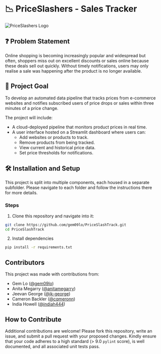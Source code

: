 # 📉 PriceSlashers - Sales Tracker
![PriceSlashers Logo](https://github.com/jk-george/PriceSlashTrack/blob/main/diagrams/logo.png)

## ❓ Problem Statement 

Online shopping is becoming increasingly popular and widespread but often, shoppers miss out on excellent discounts or sales online because these deals sell out quickly. Without timely notifications, users may only realise a sale was happening after the product is no longer available.

## 🎯 Project Goal

To develop an automated data pipeline that tracks prices from e-commerce websites and notifies subscribed users of price drops or sales within three minutes of a price change. 

The project will include:
- A cloud-deployed pipeline that monitors product prices in real time.
- A user interface hosted on a Streamlit dashboard where users can:
  - Add websites or products to track.
  - Remove products from being tracked.
  - View current and historical price data.
  - Set price thresholds for notifications.

## 🛠️ Installation and Setup

This project is split into multiple components, each housed in a separate subfolder. Please navigate to each folder and follow the instructions there for more details.

### Steps

1. Clone this repository and navigate into it:

```sh 
git clone https://github.com/gem09lo/PriceSlashTrack.git
cd PriceSlashTrack
```

2. Install dependencies

```sh
pip install -r requirements.txt
```


## Contributors

This project was made with contributions from:

- Gem Lo ([@gem09lo](https://github.com/gem09lo))
- Anita Megarry ([@anitamegarry](https://github.com/anitamegarry))
- Jeevan George ([@jk-george](https://github.com/jk-george))
- Cameron Backler ([@cqmeronn](https://github.com/cqmeronn))
- India Howell ([@indiah444](https://github.com/indiah444))


## How to Contribute

Additional contributions are welcome! Please fork this repository, write an issue, and submit a pull request with your proposed changes. Kindly ensure that your code adheres to a high standard (> 9.0 `pylint` score), is well documented, and all associated unit tests pass.